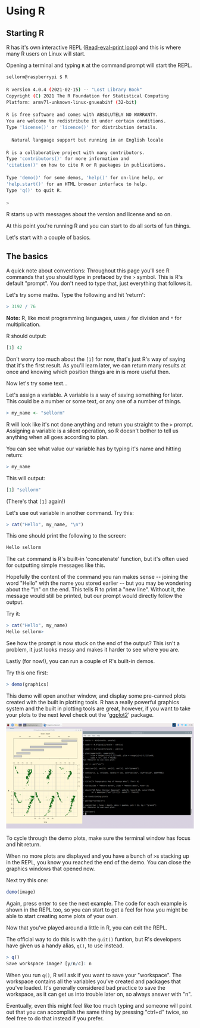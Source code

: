 # Using R

## Starting R

R has it's own interactive REPL ([Read-eval-print loop](https://en.wikipedia.org/wiki/Read–eval–print_loop)) and this
is where many R users on Linux will start.

Opening a terminal and typing `R` at the command prompt will start the REPL.

```bash
sellorm@raspberrypi $ R

R version 4.0.4 (2021-02-15) -- "Lost Library Book"
Copyright (C) 2021 The R Foundation for Statistical Computing
Platform: armv7l-unknown-linux-gnueabihf (32-bit)

R is free software and comes with ABSOLUTELY NO WARRANTY.
You are welcome to redistribute it under certain conditions.
Type 'license()' or 'licence()' for distribution details.

  Natural language support but running in an English locale

R is a collaborative project with many contributors.
Type 'contributors()' for more information and
'citation()' on how to cite R or R packages in publications.

Type 'demo()' for some demos, 'help()' for on-line help, or
'help.start()' for an HTML browser interface to help.
Type 'q()' to quit R.

> 
```


R starts up with messages about the version and license and so on.

At this point you're running R and you can start to do all sorts of fun things.

Let's start with a couple of basics. 

## The basics

A quick note about conventions: Throughout this page you'll see R commands that you should type in prefaced by the
`>` symbol. This is R's default "prompt". You don't need to type that, just everything that follows it.

Let's try some maths. Type the following and hit 'return':

```R
> 3192 / 76
```

**Note:** R, like most programming languages, uses `/` for division and `*` for multiplication.

R should output:

```R
[1] 42
```

Don't worry too much about the `[1]` for now, that's just R's way of saying that it's the first result. As you'll learn
later, we can return many results at once and knowing which position things are in is more useful then.

Now let's try some text...

Let's assign a variable. A variable is a way of saving something for later. This could be a number or some text, or any
one of a number of things.

```R
> my_name <- "sellorm"
```

R will look like it's not done anything and return you straight to the `>` prompt. Assigning a variable is a silent
operation, so R doesn't bother to tell us anything when all goes according to plan.

You can see what value our variable has by typing it's name and hitting return:

```R
> my_name
```

This will output:

```R
[1] "sellorm"
```

(There's that `[1]` again!)

Let's use out variable in another command. Try this:

```R
> cat("Hello", my_name, "\n")
```

This one should print the following to the screen:

```R
Hello sellorm
```

The `cat` command is R's built-in 'concatenate' function, but it's often used for outputting simple messages like this.

Hopefully the content of the command you ran makes sense -- joining the word "Hello" with the name you stored earlier -- 
but you may be wondering about the "\n" on the end. This tells R to print a "new line". Without it, the message would
still be printed, but our prompt would directly follow the output. 

Try it:

```R
> cat("Hello", my_name)
Hello sellorm>
```

See how the prompt is now stuck on the end of the output? This isn't a problem, it just looks messy and makes it harder
to see where you are.

Lastly (for now!), you can run a couple of R's built-in demos.

Try this one first:

```R
> demo(graphics)
```

This demo will open another window, and display some pre-canned plots created with the built in plotting tools. R has a
really powerful graphics system and the built in plotting tools are great, however, if you want to take your plots to
the next level check out the '[ggplot2](https://ggplot2.tidyverse.org)' package.

![](/images/using_r_demo_screenshot.png)

To cycle through the demo plots, make sure the terminal window has focus and hit return.

When no more plots are displayed and you have a bunch of `>`s stacking up in the REPL, you know you reached the end of
the demo. You can close the graphics windows that opened now.

Next try this one:

```R
demo(image)
```

Again, press enter to see the next example. The code for each example is shown in the REPL too, so you can start to get
a feel for how you might be able to start creating some plots of your own.

Now that you've played around a little in R, you can exit the REPL.

The official way to do this is with the `quit()` funtion, but R's developers have given us a handy alias, `q()`, to use
instead.

```R
> q()
Save workspace image? [y/n/c]: n
```

When you run `q()`, R will ask if you want to save your "workspace". The workspace contains all the variables you've created
and packages that you've loaded. It's generally considered bad practice to save the workspace, as it can get us
into trouble later on, so always answer with "n".

Eventually, even this might feel like too much typing and someone will point out that you can accomplish the same thing
by pressing "ctrl+d" twice, so feel free to do that instead if you prefer.

